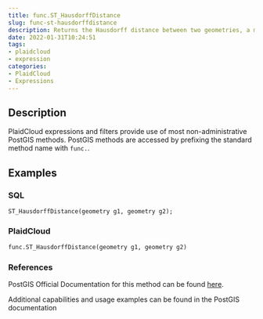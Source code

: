 ```yaml
---
title: func.ST_HausdorffDistance
slug: func-st-hausdorffdistance
description: Returns the Hausdorff distance between two geometries, a measure of how similar or dissimilar 2 geometries are
date: 2022-01-31T10:24:51
tags:
- plaidcloud
- expression
categories:
- PlaidCloud
- Expressions
---
```



## Description


PlaidCloud expressions and filters provide use of most non-administrative PostGIS methods. PostGIS methods are accessed by prefixing the standard method name with `func.`.



## Examples


### SQL



```
ST_HausdorffDistance(geometry g1, geometry g2);
```


### PlaidCloud



```python
func.ST_HausdorffDistance(geometry g1, geometry g2)
```


### References


PostGIS Official Documentation for this method can be found [here](https://postgis.net/docs/manual-3.1/ST_HausdorffDistance.html).



Additional capabilities and usage examples can be found in the PostGIS documentation

